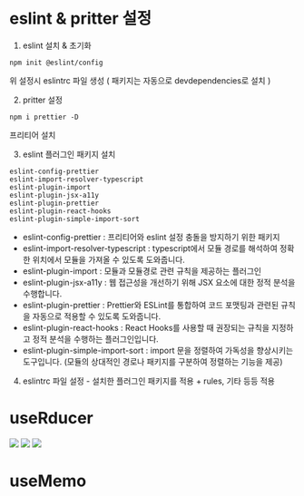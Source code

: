 # eslint & pritter 설정

1. eslint 설치 & 초기화

```
npm init @eslint/config
```

위 설정시 eslintrc 파일 생성 ( 패키지는 자동으로 devdependencies로 설치 )

2. pritter 설정

```
npm i prettier -D
```

프리티어 설치

3. eslint 플러그인 패키지 설치

```
eslint-config-prettier
eslint-import-resolver-typescript
eslint-plugin-import
eslint-plugin-jsx-a11y
eslint-plugin-prettier
eslint-plugin-react-hooks
eslint-plugin-simple-import-sort
```

- eslint-config-prettier : 프리티어와 eslint 설정 충돌을 방지하기 위한 패키지
- eslint-import-resolver-typescript : typescript에서 모듈 경로를 해석하여 정확한 위치에서 모듈을 가져올 수 있도록 도와줍니다.
- eslint-plugin-import : 모듈과 모듈경로 관련 규칙을 제공하는 플러그인
- eslint-plugin-jsx-a11y : 웹 접근성을 개선하기 위해 JSX 요소에 대한 정적 분석을 수행합니다.
- eslint-plugin-prettier : Prettier와 ESLint를 통합하여 코드 포맷팅과 관련된 규칙을 자동으로 적용할 수 있도록 도와줍니다.
- eslint-plugin-react-hooks : React Hooks를 사용할 때 권장되는 규칙을 지정하고 정적 분석을 수행하는 플러그인입니다.
- eslint-plugin-simple-import-sort : import 문을 정렬하여 가독성을 향상시키는 도구입니다. (모듈의 상대적인 경로나 패키지를 구분하여 정렬하는 기능을 제공)

4. eslintrc 파일 설정 - 설치한 플러그인 패키지를 적용 + rules, 기타 등등 적용

# useRducer

![](https://github.com/jsdmas/react-usereducer-useMemo-pracitce/assets/105098581/d2e46bec-dea6-4671-9e14-75b004293ac3)
![](https://github.com/jsdmas/react-usereducer-useMemo-pracitce/assets/105098581/4ae42d64-d643-47d6-b10a-ad28a6569e97)
![](https://github.com/jsdmas/react-usereducer-useMemo-pracitce/assets/105098581/f4d55967-13f1-4414-a47d-6fc85f40a28a)

# useMemo
